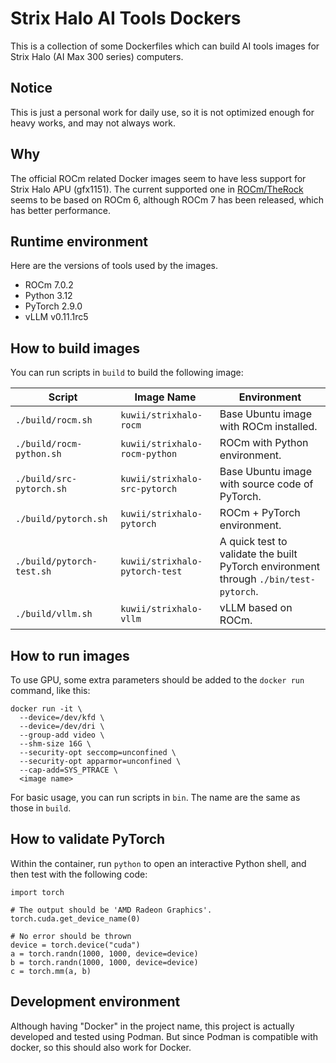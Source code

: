 # Strix Halo AI Tools Dockers

This is a collection of some Dockerfiles which can build AI tools images for Strix Halo (AI Max 300 series) computers.

## Notice

This is just a personal work for daily use, so it is not optimized enough for heavy works, and may not always work.

## Why

The official ROCm related Docker images seem to have less support for Strix Halo APU (gfx1151). The current supported one in [ROCm/TheRock](https://github.com/ROCm/TheRock/pkgs/container/therock_pytorch_dev_ubuntu_24_04_gfx1151) seems to be based on ROCm 6, although ROCm 7 has been released, which has better performance.

## Runtime environment

Here are the versions of tools used by the images.

- ROCm 7.0.2
- Python 3.12
- PyTorch 2.9.0
- vLLM v0.11.1rc5

## How to build images

You can run scripts in `build` to build the following image:

| Script | Image Name | Environment |
|  ----  | ---------  | ----------- |
| `./build/rocm.sh` | `kuwii/strixhalo-rocm` | Base Ubuntu image with ROCm installed. |
| `./build/rocm-python.sh` | `kuwii/strixhalo-rocm-python` | ROCm with Python environment. |
| `./build/src-pytorch.sh` | `kuwii/strixhalo-src-pytorch` | Base Ubuntu image with source code of PyTorch. |
| `./build/pytorch.sh` | `kuwii/strixhalo-pytorch` | ROCm + PyTorch environment. |
| `./build/pytorch-test.sh` | `kuwii/strixhalo-pytorch-test` | A quick test to validate the built PyTorch environment through `./bin/test-pytorch`. |
| `./build/vllm.sh` | `kuwii/strixhalo-vllm` | vLLM based on ROCm. |

## How to run images

To use GPU, some extra parameters should be added to the `docker run` command, like this:

```
docker run -it \
  --device=/dev/kfd \
  --device=/dev/dri \
  --group-add video \
  --shm-size 16G \
  --security-opt seccomp=unconfined \
  --security-opt apparmor=unconfined \
  --cap-add=SYS_PTRACE \
  <image name>
```

For basic usage, you can run scripts in `bin`. The name are the same as those in `build`.

## How to validate PyTorch

Within the container, run `python` to open an interactive Python shell, and then test with the following code:

```
import torch

# The output should be 'AMD Radeon Graphics'.
torch.cuda.get_device_name(0)

# No error should be thrown
device = torch.device("cuda")
a = torch.randn(1000, 1000, device=device)
b = torch.randn(1000, 1000, device=device)
c = torch.mm(a, b)
```

## Development environment

Although having "Docker" in the project name, this project is actually developed and tested using Podman. But since Podman is compatible with docker, so this should also work for Docker.
